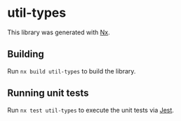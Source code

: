 # util-types

This library was generated with [Nx](https://nx.dev).

## Building

Run `nx build util-types` to build the library.

## Running unit tests

Run `nx test util-types` to execute the unit tests via [Jest](https://jestjs.io).
